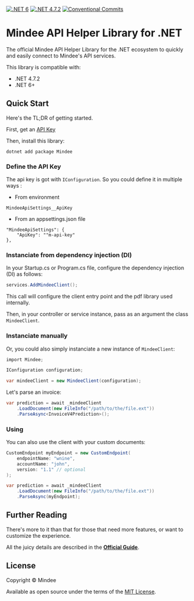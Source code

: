 [![.NET 6](https://github.com/mindee/mindee-api-dotnet/actions/workflows/dotnet.yml/badge.svg)](https://github.com/mindee/mindee-api-dotnet/actions/workflows/dotnet.yml)
[![.NET 4.7.2](https://github.com/mindee/mindee-api-dotnet/actions/workflows/dotnet-fmk.yml/badge.svg)](https://github.com/mindee/mindee-api-dotnet/actions/workflows/dotnet-fmk.yml)
[![Conventional Commits](https://img.shields.io/badge/Conventional%20Commits-1.0.0-yellow.svg)](https://conventionalcommits.org)

# Mindee API Helper Library for .NET
The official Mindee API Helper Library for the .NET ecosystem to quickly and easily connect to Mindee's API services.

This library is compatible with:
* .NET 4.7.2
* .NET 6+

## Quick Start
Here's the TL;DR of getting started.

First, get an [API Key](https://developers.mindee.com/docs/create-api-key)

Then, install this library:
```shell
dotnet add package Mindee
```

### Define the API Key
The api key is got with `IConfiguration`. 
So you could define it in multiple ways : 
- From environment
```
MindeeApiSettings__ApiKey
```
- From an appsettings.json file
```
"MindeeApiSettings": {
    "ApiKey": ""m-api-key"
},
```

### Instanciate from dependency injection (DI)
In your Startup.cs or Program.cs file, configure the dependency injection (DI) as follows:
```csharp
services.AddMindeeClient();
```
This call will configure the client entry point and the pdf library used internally.

Then, in your controller or service instance, pass as an argument the class ``MindeeClient``.


### Instanciate manually
Or, you could also simply instanciate a new instance of `MindeeClient`:
```csharp
import Mindee;

IConfiguration configuration;

var mindeeClient = new MindeeClient(configuration);
```

Let's parse an invoice:
```csharp
var prediction = await _mindeeClient
    .LoadDocument(new FileInfo("/path/to/the/file.ext"))
    .ParseAsync<InvoiceV4Prediction>();
```

### Using
You can also use the client with your custom documents:
```csharp
CustomEndpoint myEndpoint = new CustomEndpoint(
    endpointName: "wnine",
    accountName: "john",
    version: "1.1" // optional
);

var prediction = await _mindeeClient
    .LoadDocument(new FileInfo("/path/to/the/file.ext"))
    .ParseAsync(myEndpoint);
```

## Further Reading
There's more to it than that for those that need more features, or want to
customize the experience.

All the juicy details are described in the
**[Official Guide](https://developers.mindee.com/docs/dotnet-ocr-sdk)**.

## License
Copyright © Mindee

Available as open source under the terms of the [MIT License](https://opensource.org/licenses/MIT).
